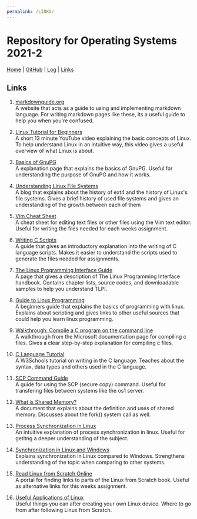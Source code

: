 ```yaml
---
permalink: /LINKS/
---
```


# Repository for Operating Systems 2021-2

[Home](https://koningmalik.github.io/os212/) | [GitHub](https://github.com/KoningMalik/os212) | [Log](TXT/mylog.txt) | [Links](links.md)

## Links

1. [markdownguide.org](https://www.markdownguide.org/) <br>
   A website that acts as a guide to using and implementing markdown language. For writing markdown pages like these, its a useful guide to help you when you're confused.
   
2. [Linux Tutorial for Beginners](https://www.youtube.com/watch?v=BMGixkvJ-6w&ab_channel=bai) <br>
   A short 13 minute YouTube video explaining the basic concepts of Linux. To help understand Linux in an intuitive way, this video gives a useful overview of what Linux is about.

3. [Basics of GnuPG](https://www.thegeekstuff.com/2012/10/gnupg-basics/) <br>
   A explanation page that explains the basics of GnuPG. Useful for understanding the purpose of GnuPG and how it works.
   
4. [Understanding Linux File Systems](https://opensource.com/article/18/4/ext4-filesystem) <br>
   A blog that explains about the history of ext4 and the history of Linux's file systems. Gives a brief history of used file systems and gives an understanding of the growth between each of them

5. [Vim Cheat Sheet](https://www.keycdn.com/blog/vim-commands) <br>
   A cheat sheet for editing text files or other files using the Vim text editor. Useful for writing the files needed for each weeks assignment.

6. [Writing C Scripts](https://www.ddl.unimi.it/manual/plugins/c-scripts.html) <br>
   A guide that gives an introductory explanation into the writing of C language scripts. Makes it easier to understand the scripts used to generate the files needed for assignments.

7. [The Linux Programming Interface Guide](https://man7.org/tlpi/) <br>
   A page that gives a description of The Linux Programming Interface handbook. Contains chapter lists, source codes, and downloadable samples to help you understand TLPI.

8. [Guide to Linux Programming](https://digital.com/best-website-builders/linux/) <br>
   A beginners guide that explains the basics of programming with linux. Explains about scripting and gives links to other useful sources that could help you learn linux programming.

9. [Walkthrough: Compile a C program on the command line](https://docs.microsoft.com/en-us/cpp/build/walkthrough-compile-a-c-program-on-the-command-line?view=msvc-170) <br>
   A walkthrough from the Microsoft documentation page for compiling c files. Gives a clear step-by-step explanation for compiling c files.

10. [C Language Tutorial](https://www.w3schools.com/c/index.php) <br>
    A W3Schools tutorial on writing in the C language. Teaches about the syntax, data types and others used in the C language.

11. [SCP Command Guide](https://linuxize.com/post/how-to-use-scp-command-to-securely-transfer-files/) <br>
    A guide for using the SCP (secure copy) command. Useful for transfering files between systems like the os1 server.

12. [What is Shared Memory?](https://www.csl.mtu.edu/cs4411.ck/www/NOTES/process/shm/what-is-shm.html#:~:text=Shared%20memory%20is%20a%20feature,shared%20area%20can%20access%20it.) <br>
    A document that explains about the definition and uses of shared memory. Discusses about the fork() system call as well.

13. [Process Synchronization in Linux](https://www.tutorialspoint.com/process-synchronization-in-linux) <br>
    An intuitive explanation of process synchronization in linux. Useful for getitng a deeper understanding of the subject.

14. [Synchronization in Linux and Windows](https://auriga.com/blog/2019/thread-synchronization-in-linux-and-windows-systems/) <br>
    Explains synchronization in Linux compared to Windows. Strengthens understanding of the topic when comparing to other systems.

15. [Read Linux from Scratch Online](https://www.linuxfromscratch.org/lfs/read.html) <br>
    A portal for finding links to parts of the Linux from Scratch book. Useful as alternative links for this weeks assignment.

16. [Useful Applications of Linux](https://www.makeuseof.com/what-is-linux-used-for/) <br>
    Useful things you can after creating your own Linux device. Where to go from after following Linux from Scratch.
